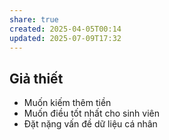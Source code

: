 ```yaml
---
share: true
created: 2025-04-05T00:14
updated: 2025-07-09T17:32
---
```

## Giả thiết
- Muốn kiếm thêm tiền
- Muốn điều tốt nhất cho sinh viên
- Đặt nặng vấn đề dữ liệu cá nhân

